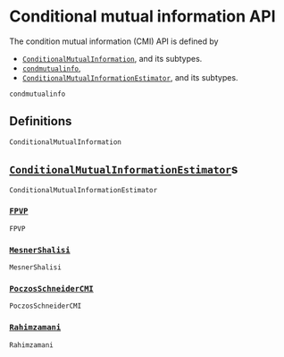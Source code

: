 
# Conditional mutual information API

The condition mutual information (CMI) API is defined by

- [`ConditionalMutualInformation`](@ref), and its subtypes.
- [`condmutualinfo`](@ref),
- [`ConditionalMutualInformationEstimator`](@ref), and its subtypes.

```@docs
condmutualinfo
```

## Definitions

```@docs
ConditionalMutualInformation
```

## [`ConditionalMutualInformationEstimator`](@ref)s

```@docs
ConditionalMutualInformationEstimator
```

### [`FPVP`](@ref)

```@docs
FPVP
```

### [`MesnerShalisi`](@ref)

```@docs
MesnerShalisi
```

### [`PoczosSchneiderCMI`](@ref)

```@docs
PoczosSchneiderCMI
```

### [`Rahimzamani`](@ref)

```@docs
Rahimzamani
```
